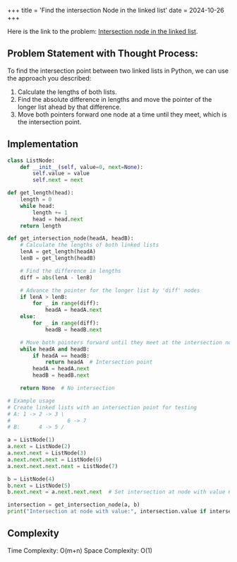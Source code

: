 +++
title = 'Find the intersection Node in the linked list'
date = 2024-10-26
+++


Here is the link to the problem: [Intersection node in the linked list](https://www.youtube.com/watch?v=ds35KU7a6nM&list=PLk6CEY9XxSICJ0XSI7fbQFiEpDHISJxqT&index=4).

## Problem Statement with Thought Process:

To find the intersection point between two linked lists in Python, we can use the approach you described:

1. Calculate the lengths of both lists.
2. Find the absolute difference in lengths and move the pointer of the longer list ahead by that difference.
3. Move both pointers forward one node at a time until they meet, which is the intersection point.


## Implementation
```python
class ListNode:
    def __init__(self, value=0, next=None):
        self.value = value
        self.next = next

def get_length(head):
    length = 0
    while head:
        length += 1
        head = head.next
    return length

def get_intersection_node(headA, headB):
    # Calculate the lengths of both linked lists
    lenA = get_length(headA)
    lenB = get_length(headB)

    # Find the difference in lengths
    diff = abs(lenA - lenB)

    # Advance the pointer for the longer list by 'diff' nodes
    if lenA > lenB:
        for _ in range(diff):
            headA = headA.next
    else:
        for _ in range(diff):
            headB = headB.next

    # Move both pointers forward until they meet at the intersection node
    while headA and headB:
        if headA == headB:
            return headA  # Intersection point
        headA = headA.next
        headB = headB.next

    return None  # No intersection

# Example usage
# Create linked lists with an intersection point for testing
# A: 1 -> 2 -> 3 \
#                  6 -> 7
# B:      4 -> 5 /

a = ListNode(1)
a.next = ListNode(2)
a.next.next = ListNode(3)
a.next.next.next = ListNode(6)
a.next.next.next.next = ListNode(7)

b = ListNode(4)
b.next = ListNode(5)
b.next.next = a.next.next.next  # Set intersection at node with value 6

intersection = get_intersection_node(a, b)
print("Intersection at node with value:", intersection.value if intersection else "No intersection")

```

## Complexity

Time Complexity: O(m+n) 
Space Complexity: O(1)
